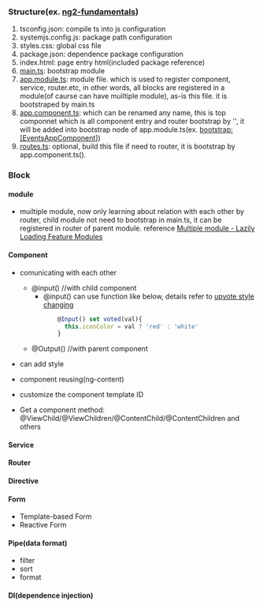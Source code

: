### Structure(ex. [ng2-fundamentals](https://github.com/Wwawawa/angular2-fundamentals-JIT/tree/master/ng2-fundamentals))
1. tsconfig.json: compile ts into js configuration
2. systemjs.config.js: package path configuration
3. styles.css: global css file
4. package.json: dependence package configuration
5. index.html: page entry html(included package reference)
6. [main.ts](https://github.com/Wwawawa/angular2-fundamentals-JIT/blob/master/ng2-fundamentals/app/main.ts): bootstrap module
7. [app.module.ts](https://github.com/Wwawawa/angular2-fundamentals-JIT/blob/master/ng2-fundamentals/app/app.module.ts): module file. which is used to register component, service, router.etc, in other words, all blocks are registered in a module(of caurse can have muiltiple module), as-is this file. it is bootstraped by main.ts
8. [app.component.ts](https://github.com/Wwawawa/angular2-fundamentals-JIT/blob/master/ng2-fundamentals/app/events/events-app.component.ts): which can be renamed any name, this is top componnet which is all component entry and router bootstrap by '<router-outlet></router-outlet>', it will be added into bootstrap node of app.module.ts(ex. [bootstrap: [EventsAppComponent]](https://github.com/Wwawawa/angular2-fundamentals-JIT/blob/master/ng2-fundamentals/app/app.module.ts))
9. [routes.ts](https://github.com/Wwawawa/angular2-fundamentals-JIT/blob/master/ng2-fundamentals/app/route.ts): optional, build this file if need to router, it is bootstrap by app.component.ts(<router-outlet></router-outlet>).

### Block
#### module

* muiltiple module, now only learning about relation with each other by router, child module not need to bootstrap in main.ts, it can be registered in router of parent module. reference [Multiple module - Lazily Loading Feature Modules](https://plnkr.co/edit/MkLLiAJWkHYjjJ58SYA8) 

#### Component
* comunicating with each other
  * @input() //with child component
    * @input() can use function like below, details refer to [upvote style changing](https://github.com/Wwawawa/angular2-fundamentals-Completing/blob/master/ng2-fundamentals/app/events/event-detail/upvote.component.ts)
      ```js
          @Input() set voted(val){
            this.iconColor = val ? 'red' : 'white'
          }
      ```
  * @Output() //with parent component

* can add style
* component reusing(ng-content)
* customize the component template ID
* Get a component method: @ViewChild/@ViewChildren/@ContentChild/@ContentChildren and others
#### Service

#### Router

#### Directive

#### Form
* Template-based Form
* Reactive Form

#### Pipe(data format)
* filter
* sort
* format
#### DI(dependence injection)

